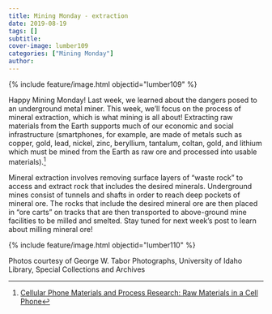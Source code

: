 ```yaml
---
title: Mining Monday - extraction
date: 2019-08-19
tags: []
subtitle: 
cover-image: lumber109
categories: ["Mining Monday"]
author: 
---
```


{% include feature/image.html objectid="lumber109" %}

Happy Mining Monday! Last week, we learned about the dangers posed to an underground metal miner. This week, we’ll focus on the process of mineral extraction, which is what mining is all about! Extracting raw materials from the Earth supports much of our economic and social infrastructure (smartphones, for example, are made of metals such as copper, gold, lead, nickel, zinc, beryllium, tantalum, coltan, gold, and lithium which must be mined from the Earth as raw ore and processed into usable materials).[^1]

Mineral extraction involves removing surface layers of “waste rock” to access and extract rock that includes the desired minerals. Underground mines consist of tunnels and shafts in order to reach deep pockets of mineral ore. The rocks that include the desired mineral ore are then placed in “ore carts” on tracks that are then transported to above-ground mine facilities to be milled and smelted. Stay tuned for next week’s post to learn about milling mineral ore!

{% include feature/image.html objectid="lumber110" %}

Photos courtesy of George W. Tabor Photographs, University of Idaho Library, Special Collections and Archives

[^1]: [Cellular Phone Materials and Process Research: Raw Materials in a Cell Phone](http://www.designlife-cycle.com/cellphones)

[^2]: [Mineral and Fuel Extraction: Health Consequences](https://www.sciencedirect.com/topics/earth-and-planetary-sciences/mineral-extraction)


